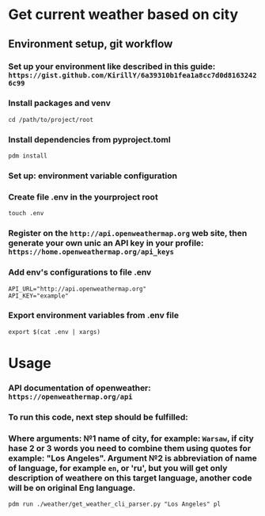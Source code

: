 # Get current weather based on city


## Environment setup, git workflow
### Set up your environment like described in this guide: `https://gist.github.com/KirillY/6a39310b1fea1a8cc7d0d81632426c99`


### Install packages and venv
``` shell
cd /path/to/project/root
```

### Install dependencies from pyproject.toml
``` shell
pdm install
```

### Set up: environment variable configuration
### Create file .env in the yourproject root
``` shell
touch .env
```

### Register on the `http://api.openweathermap.org` web site, then generate your own unic an API key in your profile: `https://home.openweathermap.org/api_keys`

### Add env's configurations to file .env
``` shell
API_URL="http://api.openweathermap.org"
API_KEY="example"
```

### Export environment variables from .env file
``` shell
export $(cat .env | xargs)
```


# Usage
### API documentation of openweather: `https://openweathermap.org/api`

### To run this code, next step should be fulfilled:
### Where arguments: №1 name of city, for example: `Warsaw`, if city hase 2 or 3 words you need to combine them using quotes for example: "Los Angeles". Argument №2 is abbreviation of name of language, for example `en`, or 'ru', but you will get only description of weathere on this target language, another code will be on original Eng language.
```shell
pdm run ./weather/get_weather_cli_parser.py "Los Angeles" pl
```
